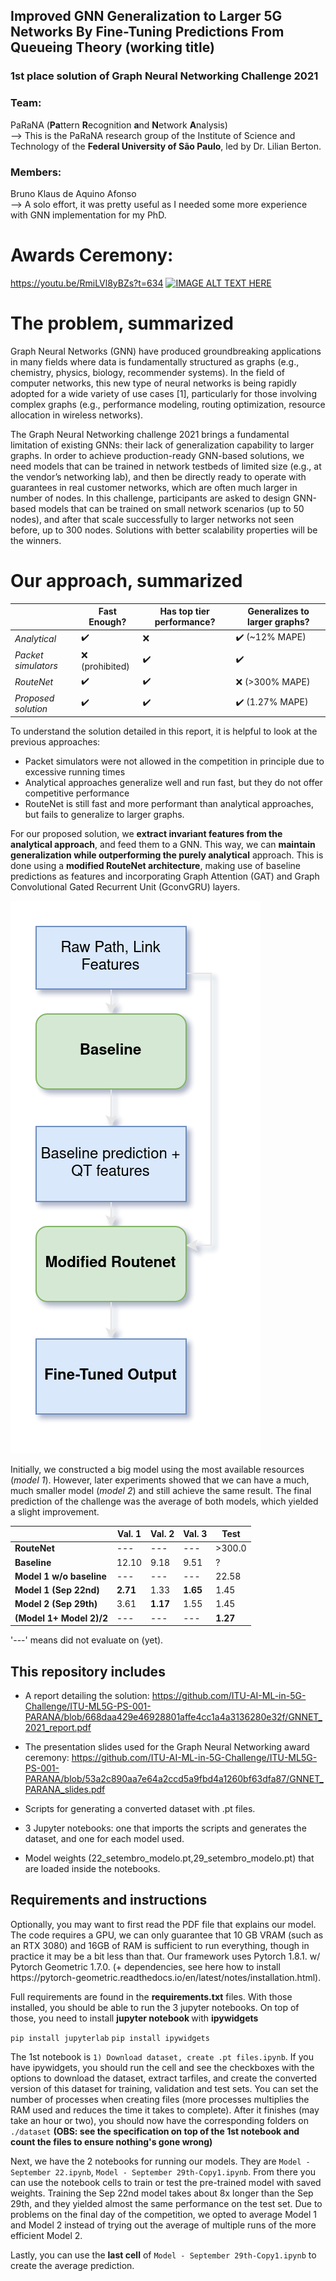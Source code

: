 
<h2> Improved GNN Generalization to Larger 5G Networks By Fine-Tuning Predictions From Queueing Theory  (working title) </h2> 
<h3> 1st place solution of Graph Neural Networking Challenge 2021</h3>

<h3>Team:</h3> PaRaNA (<b>Pa</b>ttern <b>R</b>ecognition <b>a</b>nd <b>N</b>etwork <b>A</b>nalysis) <br/>
--> This is the PaRaNA research group of the Institute of Science and Technology of the <b>Federal University of São Paulo</b>, led by Dr. Lilian Berton.

<h3>Members:</h3> Bruno Klaus de Aquino Afonso </h2><br/>
--> A solo effort, it was pretty useful as I needed some more experience with GNN implementation for my PhD. 


# Awards Ceremony:
https://youtu.be/RmiLVl8yBZs?t=634
[![IMAGE ALT TEXT HERE](http://i3.ytimg.com/vi/RmiLVl8yBZs/maxresdefault.jpg)](https://youtu.be/RmiLVl8yBZs?t=634)

# The problem, summarized
Graph Neural Networks (GNN) have produced groundbreaking applications in many fields where data is fundamentally structured as graphs (e.g., chemistry, physics, biology, recommender systems). In the field of computer networks, this new type of neural networks is being rapidly adopted for a wide variety of use cases [1], particularly for those involving complex graphs (e.g., performance modeling, routing optimization, resource allocation in wireless networks).

The Graph Neural Networking challenge 2021 brings a fundamental limitation of existing GNNs: their lack of generalization capability to larger graphs. In order to achieve production-ready GNN-based solutions, we need models that can be trained in network testbeds of limited size (e.g., at the vendor’s networking lab), and then be directly ready to operate with guarantees in real customer networks, which are often much larger in number of nodes. In this challenge, participants are asked to design GNN-based models that can be trained on small network scenarios (up to 50 nodes), and after that scale successfully to larger networks not seen before, up to 300 nodes. Solutions with better scalability properties will be the winners.


# Our approach, summarized


|                            | **Fast Enough?**   | **Has top tier performance?**| **Generalizes to larger graphs?**
|----------------------------|--------------------|------------------------------------|----------------------------------------|
| *Analytical*       | :heavy_check_mark: | :x:                           | :heavy_check_mark:   (~12% MAPE)                         |
| *Packet simulators* | :x: (prohibited)   | :heavy_check_mark:            | :heavy_check_mark:                                 |
| *RouteNet*          | :heavy_check_mark: | :heavy_check_mark:            | :x:    (>300% MAPE)                              |
| *Proposed solution* | :heavy_check_mark: | :heavy_check_mark:            | :heavy_check_mark:     (1.27% MAPE)                           |

To understand the solution detailed in this report, it is helpful to look at the previous approaches:
- Packet simulators were not allowed in the competition in principle due to excessive running times
- Analytical approaches generalize well and run fast, but they do not offer competitive performance
- RouteNet is still fast and more performant than analytical approaches, but fails to generalize to larger graphs. 

For our proposed solution, we **extract invariant features from the analytical approach**, and feed them to a GNN. This way, we can **maintain generalization while outperforming the purely analytical** approach. This is done  using a **modified RouteNet architecture**, making use of baseline predictions as features and incorporating Graph Attention (GAT) and Graph Convolutional Gated Recurrent Unit (GconvGRU) layers.

![alt text](diagram_light.png)

Initially, we constructed a big model using the most available resources (*model 1*). However, later experiments showed  that we can have a much, much smaller model (*model 2*) and still achieve the same result. The final prediction of the challenge was the average of both models, which yielded a slight improvement. 


|                               | **Val. 1** | **Val. 2** | **Val. 3** | **Test** |
|-------------------------------|-----------------|-----------------|-----------------|---------------|
| **RouteNet** | ---             | ---             | ---             | >300.0        |
| **Baseline**             | 12.10           | 9.18            | 9.51             | ?              |
| **Model 1 w/o baseline** | ---             | ---             | ---             | 22.58         |
| **Model 1 (Sep 22nd)**   | **2.71**            | 1.33            | **1.65**            | 1.45          |
| **Model 2 (Sep 29th)**   | 3.61            | **1.17**            | 1.55            | 1.45          |
| **(Model 1+ Model 2)/2** | ---             | ---             | ---             | **1.27**          |

'---' means did not evaluate on (yet).


<h2> This repository includes </h2>

* A report detailing the solution: https://github.com/ITU-AI-ML-in-5G-Challenge/ITU-ML5G-PS-001-PARANA/blob/668daa429e46928801affe4cc1a4a3136280e32f/GNNET_2021_report.pdf

* The presentation slides used for the Graph Neural Networking award ceremony:  https://github.com/ITU-AI-ML-in-5G-Challenge/ITU-ML5G-PS-001-PARANA/blob/53a2c890aa7e64a2ccd5a9fbd4a1260bf63dfa87/GNNET_PARANA_slides.pdf
* Scripts for generating a converted dataset with <it>.pt</it> files.
* 3 Jupyter notebooks: one that imports the scripts and generates the dataset, and one for each model used.
* Model weights (<it>22_setembro_modelo.pt,29_setembro_modelo.pt</it>) that are loaded inside the notebooks.

<h2> Requirements and instructions </h2>
Optionally, you may want to first read the PDF file that explains our model. The code requires a GPU, we can only guarantee that 10 GB VRAM (such as an RTX 3080) and 16GB of RAM is sufficient to run everything, though in practice it may be a bit less than that. Our framework uses Pytorch 1.8.1. w/ Pytorch Geometric 1.7.0. (+ dependencies, see here how to install https://pytorch-geometric.readthedocs.io/en/latest/notes/installation.html). 

Full requirements are found in the <b>requirements.txt</b> files. With those installed, you should be able to run the 3 jupyter notebooks. On top of those, you need to install <b> jupyter notebook </b> with <b>ipywidgets</b>  

`pip install jupyterlab`
`pip install ipywidgets`

The 1st notebook is `1) Download dataset, create .pt files.ipynb`. If you have ipywidgets, you should run the cell and see the checkboxes with the options to download the dataset, extract tarfiles, and create the converted version of this dataset for training, validation and test sets. You can set the number of processes when creating files (more processes multiplies the RAM used and reduces the time it takes to complete). After it finishes (may take an hour or two), you should now have the corresponding folders on `./dataset` <b>(OBS: see the specification on top of the 1st notebook and count the files to ensure nothing's gone wrong)</b>

Next, we have the 2 notebooks for running our models. They are `Model - September 22.ipynb`, `Model - September 29th-Copy1.ipynb`. From there you can use the notebook cells to train or test the pre-trained model with saved weights. Training the Sep 22nd model takes about 8x longer than the Sep 29th, and they yielded almost the same performance on the test set. Due to problems on the final day of the competition, we opted to average Model 1 and Model 2 instead of trying out the average of multiple runs of the more efficient Model 2.

Lastly, you can use the <b>last cell</b> of `Model - September 29th-Copy1.ipynb` to create the average prediction.
